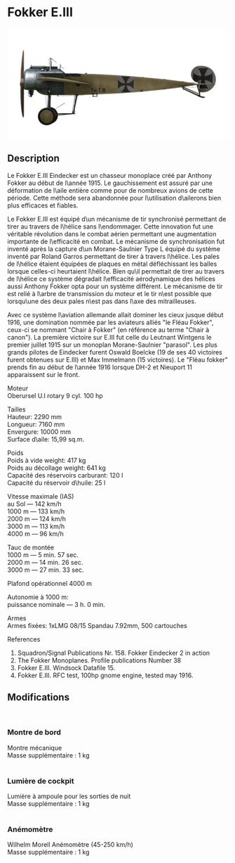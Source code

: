 # Fokker E.III  
  
![fokkere3](../images/fokkere3.png)  
  
## Description  
  
Le Fokker E.III Eindecker est un chasseur monoplace créé par Anthony Fokker au début de l\année 1915. Le gauchissement est assuré par une déformation de l\aile entière comme pour de nombreux avions de cette période. Cette méthode sera abandonnée pour l\utilisation d\ailerons bien plus efficaces et fiables.  
  
Le Fokker E.III est équipé d\un mécanisme de tir synchronisé permettant de tirer au travers de l\hélice sans l\endommager. Cette innovation fut une véritable révolution dans le combat aérien permettant une augmentation importante de l\efficacité en combat. Le mécanisme de synchronisation fut inventé après la capture d\un Morane-Saulnier Type L équipé du système inventé par Roland Garros permettant de tirer à travers l\hélice. Les pales de l\hélice étaient équipées de plaques en métal défléchissant les balles lorsque celles-ci heurtaient l\hélice. Bien qu\il permettait de tirer au travers de l\hélice ce système dégradait l\efficacité aérodynamique des hélices aussi Anthony Fokker opta pour un système différent. Le mécanisme de tir est relié à l\arbre de transmission du moteur et le tir n\est possible que lorsqu\une des deux pales n\est pas dans l\axe des mitrailleuses.  
  
Avec ce système l\aviation allemande allait dominer les cieux jusque début 1916, une domination nommée par les aviateurs alliés "le Fléau Fokker", ceux-ci se nommant "Chair à Fokker" (en référence au terme "Chair à canon"). La première victoire sur E.III fut celle du Leutnant Wintgens le premier juillet 1915 sur un monoplan Morane-Saulnier "parasol". Les plus grands pilotes de Eindecker furent Oswald Boelcke (19 de ses 40 victoires furent obtenues sur E.III) et Max Immelmann (15 victoires). Le "Fléau fokker" prends fin au début de l\année 1916 lorsque DH-2 et Nieuport 11 apparaissent sur le front.  
  
  
Moteur  
Oberursel U.I rotary 9 cyl. 100 hp  
  
Tailles  
Hauteur: 2290 mm  
Longueur: 7160 mm  
Envergure: 10000 mm  
Surface d\aile: 15,99 sq.m.  
  
Poids  
Poids à vide weight: 417 kg  
Poids au décollage weight: 641 kg  
Capacité des réservoirs carburant: 120 l  
Capacité du réservoir d\huile: 25 l  
  
Vitesse maximale (IAS)  
au Sol — 142 km/h  
1000 m — 133 km/h  
2000 m — 124 km/h  
3000 m — 113 km/h  
4000 m —  96 km/h  
  
Tauc de montée  
1000 m —  5 min. 57 sec.  
2000 m — 14 min. 26 sec.  
3000 m — 27 min. 33 sec.  
  
Plafond opérationnel 4000 m  
  
Autonomie à 1000 m:  
puissance nominale — 3 h. 0 min.  
  
Armes  
Armes fixées: 1xLMG 08/15 Spandau 7.92mm, 500 cartouches  
  
References  
1) Squadron/Signal Publications Nr. 158. Fokker Eindecker 2 in action  
2) The Fokker Monoplanes. Profile publications Number 38  
3) Fokker E.III. Windsock Datafile 15.  
4) Fokker E.III. RFC test, 100hp gnome engine, tested may 1916.  
  
## Modifications  
  ﻿
  
### Montre de bord  
  
Montre mécanique  
Masse supplémentaire : 1 kg  
  ﻿
  
### Lumière de cockpit  
  
Lumière à ampoule pour les sorties de nuit  
Masse supplémentaire : 1 kg  
  ﻿
  
### Anémomètre  
  
Wilhelm Morell Anémomètre (45-250 km/h)  
Masse supplémentaire : 1 kg  
